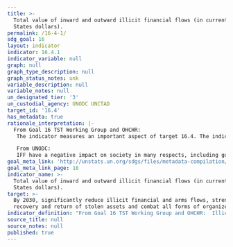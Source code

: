 ```yaml
---
title: >-
  Total value of inward and outward illicit financial flows (in current United
  States dollars).
permalink: /16-4-1/
sdg_goal: 16
layout: indicator
indicator: 16.4.1
indicator_variable: null
graph: null
graph_type_description: null
graph_status_notes: unk
variable_description: null
variable_notes: null
un_designated_tier: '3'
un_custodial_agency: UNODC UNCTAD
target_id: '16.4'
has_metadata: true
rationale_interpretation: |-
  From Goal 16 TST Working Group and OHCHR: 
   The indicator measures an important aspect of target 16.4. The indicator also covers other aspects of this target, such as revenues emanating from illicit arms sales and organized crime 

   From UNODC: 
   IFF have a negative impact on society in many respects, including governance, economic growth and human security. The illicit economy generated by IFF can exacerbate conflict for resources, pose impediments to sustainable economic growth and promote human right abuses. For instance, illicit markets are characterized by greater violence and though violence occurs more commonly in connection with illegal than with legal economic activity.
goal_meta_link: 'http://unstats.un.org/sdgs/files/metadata-compilation/Metadata-Goal-16.pdf'
goal_meta_link_page: 18
indicator_name: >-
  Total value of inward and outward illicit financial flows (in current United
  States dollars).
target: >-
  By 2030, significantly reduce illicit financial and arms flows, strengthen the
  recovery and return of stolen assets and combat all forms of organized crime.
indicator_definition: "From Goal 16 TST Working Group and OHCHR:  Illicit financial flows (IFFs) are commonly defined as the transferred monies that is earned, transferred or utilized through illicit means, into or out of a country. They include legally earned value, money and monetized instruments that are transferred illicitly or value, money and monetized instruments that are acquired through illegal activities, such as the proceeds of crimes, including corruption and tax evasion. They can also capture tax avoidance and trade misinvoicing. Although the UN Economic Commission for Africa, UNDP, Global Financial Integrity and others have produced global country-by-country estimates for illicit financial flows, more work on methodologies would be required. Overview of the main methods of estimating illicit financial flows (adapted from the Mbeki Report of the High-level Panel on Illicit Financial Flows from Africa (http://www.uneca.org/iff)): In terms of the methodologies used to estimate IFFs, several empirical models have been used to estimate both the magnitude of IFFs and their economic implications for developing countries. These models and the analytic methods underlying them deserve further scrutiny. In particular, four methods have dominated the empirical literature: the Hot Money Method, the Dooley Method, the World Bank Residual Method and the IMF Direction of Trade Statistics (DOTS)'based Trade Mispricing Method. The latter two remain the most widely used. The Hot Money Method records IFFs through net errors and omissions in payment balances. The Dooley Method relies on the privately held foreign assets reported in the balance of payments that do not generate investment income. The World Bank Residual Method estimates IFFs as the difference between the source of funds (external debt and foreign direct investment) and the use of funds (current account deficit and reserves). The Trade Mispricing Model assesses IFFs by looking for disparities arising from overinvoicing of imports and underinvoicing of exports after adjusting for ordinary price differences. In this model, imports are generally recorded after adjusting for the cost of insurance and freight, while exports are usually valued free-on-board. To provide the most thorough estimates of IFFs, Global Financial Integrity has combined the World Bank Residual Method and the Trade Mispricing Model in its computations. ECA has used the Trade Mispricing Model (see Mbeki report). An Overview of the Analytical Methodologies Utilized by Global Financial Integrity to Study Illicit Financial Flows (adapted from their website: http://www.gfintegrity.org/issues/illicit-financial-flows-analytical-methodologies-utilizedglobal-financial-integrity/): Global Financial Integrity (GFI) estimates that nearly US$1 trillion of unrecorded money flows out of developing countries annually. There are three forms of unrecorded money moving across borders: \tCorrupt: Proceeds of bribery and theft by government officials. \tCriminal: Proceeds of drug trading, human trafficking, counterfeiting, contraband, and myriad forms of additional activities. \tCommercial: Proceeds arising from import and export transactions conducted so as to manipulate customs duties, VAT taxes, income taxes, excise taxes, or other sources of government revenues. In analyzing IFFs, GFI utilizes sources of data and analytical methodologies that have been used by international institutions, governments, and economists for decades. Basically, these data sources and methodologies are providing information on gaps'gaps in balance of payments data and gaps in trade data. Where recorded sources and uses of funds in balance of payments data do not match, the difference is net errors and omissions, indicating an inflow or outflow that was not recorded. Where bilateral trade data does not match (after adjusting for freight and insurance in the data of the importing country) this indicates reinvoicing of transactions between export from one country and import into another country. Some reviewers of GFI's data sources and analytical methodologies have raised questions, which GFI is pleased to address as follows: \tGFI well recognizes that statistics can be flawed, due to errors in collection, recording, or conveying. Precisely the same point can be made about virtually every other economic analysis ever undertaken. GFI uses the best data available, data that has been collected, reported, and recorded by governments for decades according to international guidelines issued by the IMF. \tThe reliability and accuracy of trade statistics of developing countries are regularly assessed through the IMF's Data Quality Assessment Framework under the Data component of the Reports on Standards and Codes. These ratings show that for all assessed developing countries (about 72) the quality is \"very high\" or \"high\". \tGFI does not suggest that every single unrecorded transaction is illicit; however, the vast majority of unrecorded transactions are illicit. \tGFI does not use net illicit outflows and illicit inflows. In countries where unrecorded outflows and unrecorded inflows roughly balance, it would be a mistake to consider that such a country has no problem with unrecorded flows. There is no such concept as \"net crime.\" Indeed, in GFI's view, illicit outflows and illicit inflows should be added, since both sides of the equation generally produce harm.  From UNODC:  There is no single, agreed definition of illicit financial flows (IFF), but essentially these are financial flows generated by methods, practices and crimes aiming to transfer financial capital in contravention of national or international laws. When anlyzing IFF the following components are generally included: proceeds of crime, proceeds of corruption (national or international corruption), money laundering (including from proceeds of crime), tax evasion, theft of state assets, and market and regulatory abuses."
source_title: null
source_notes: null
published: true
---
```


